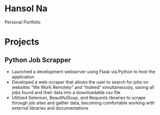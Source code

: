 # Hansol Na
Personal Portfolio

# Projects
## Python Job Scrapper
* Launched a development webserver using Flask via Python to host the application
* Developed a web-scraper that allows the user to search for jobs on websites “We Work Remotely” and “Indeed” simultaneously, saving all jobs found and their data into a downloadable csv file 
* Utilized Selenium, BeautifulSoup, and Requests libraries to scrape through job sites and gather data, becoming comfortable working with external libraries and documentations

##
